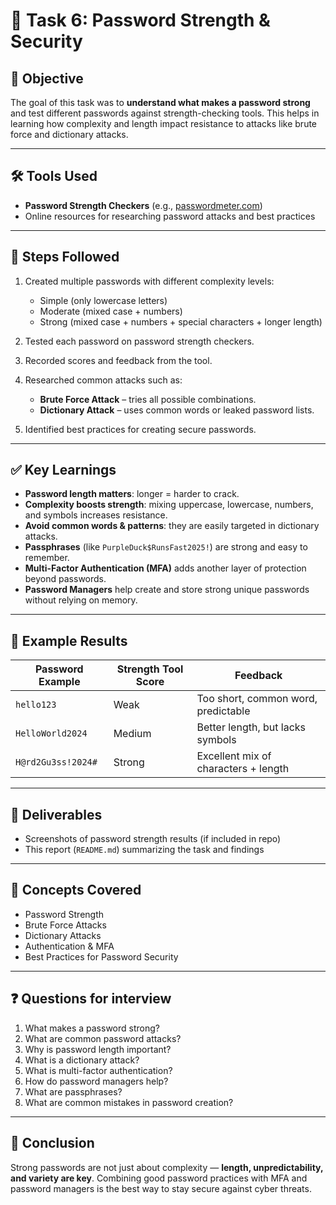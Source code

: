 # 🔐 Task 6: Password Strength & Security  

## 📌 Objective  
The goal of this task was to **understand what makes a password strong** and test different passwords against strength-checking tools. This helps in learning how complexity and length impact resistance to attacks like brute force and dictionary attacks.  

---

## 🛠 Tools Used  
- **Password Strength Checkers** (e.g., [passwordmeter.com](https://passwordmeter.com))  
- Online resources for researching password attacks and best practices  

---

## 📖 Steps Followed  
1. Created multiple passwords with different complexity levels:  
   - Simple (only lowercase letters)  
   - Moderate (mixed case + numbers)  
   - Strong (mixed case + numbers + special characters + longer length)  

2. Tested each password on password strength checkers.  

3. Recorded scores and feedback from the tool.  

4. Researched common attacks such as:  
   - **Brute Force Attack** – tries all possible combinations.  
   - **Dictionary Attack** – uses common words or leaked password lists.  

5. Identified best practices for creating secure passwords.  

---

## ✅ Key Learnings  
- **Password length matters**: longer = harder to crack.  
- **Complexity boosts strength**: mixing uppercase, lowercase, numbers, and symbols increases resistance.  
- **Avoid common words & patterns**: they are easily targeted in dictionary attacks.  
- **Passphrases** (like `PurpleDuck$RunsFast2025!`) are strong and easy to remember.  
- **Multi-Factor Authentication (MFA)** adds another layer of protection beyond passwords.  
- **Password Managers** help create and store strong unique passwords without relying on memory.  

---

## 🔎 Example Results  
| Password Example       | Strength Tool Score | Feedback                                |
|------------------------|----------------------|-----------------------------------------|
| `hello123`             | Weak                 | Too short, common word, predictable     |
| `HelloWorld2024`       | Medium               | Better length, but lacks symbols        |
| `H@rd2Gu3ss!2024#`     | Strong               | Excellent mix of characters + length    |

---

## 📂 Deliverables  
- Screenshots of password strength results (if included in repo)  
- This report (`README.md`) summarizing the task and findings  

---

## 📌 Concepts Covered  
- Password Strength  
- Brute Force Attacks  
- Dictionary Attacks  
- Authentication & MFA  
- Best Practices for Password Security  

---

## ❓ Questions for interview
1. What makes a password strong?
2. What are common password attacks?
3. Why is password length important?
4. What is a dictionary attack?
5. What is multi-factor authentication?
6. How do password managers help?
7. What are passphrases?
8. What are common mistakes in password creation?

---

## 🚀 Conclusion  
Strong passwords are not just about complexity — **length, unpredictability, and variety are key**. Combining good password practices with MFA and password managers is the best way to stay secure against cyber threats.  


